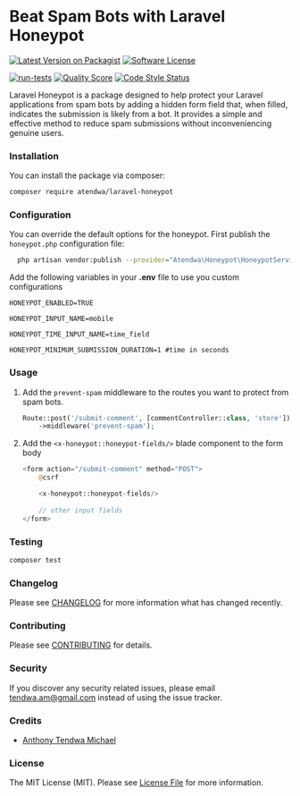 # Beat Spam Bots with Laravel Honeypot

[![Latest Version on Packagist](https://img.shields.io/packagist/v/atendwa/laravel-honeypot.svg/badge.svg)](https://packagist.org/packages/atendwa/laravel-honeypot)
[![Software License](https://img.shields.io/badge/license-MIT-brightgreen.svg?style=badge-rounded)](licence.md)

[![run-tests](https://github.com/spatie/laravel-varnish/actions/workflows/run-tests.yml/badge.svg)](https://github.com/spatie/laravel-varnish/actions/workflows/run-tests.yml)
[![Quality Score](https://img.shields.io/scrutinizer/g/atendwa/laravel-honeypot.svg?style=flat-square)](https://scrutinizer-ci.com/g/atendwa/laravel-honeypot)
[![Code Style Status](https://img.shields.io/github/actions/workflow/status/atendwa/laravel-honeypot/php-cs-fixer.yml?label=code%20style)](https://github.com/atendwa/laravel-honeypot/actions/workflows/php-cs-fixer.yml)

Laravel Honeypot is a package designed to help protect your Laravel applications from spam bots by adding a hidden form field that, when filled, indicates the submission is likely from a bot. It provides a simple and effective method to reduce spam submissions without inconveniencing genuine users.

### Installation

You can install the package via composer:

```bash
composer require atendwa/laravel-honeypot
```

### Configuration

You can override the default options for the honeypot. First publish the `honeypot.php` configuration file:
```bash
  php artisan vendor:publish --provider="Atendwa\Honeypot\HoneypotServiceProvider" --tag="config"
```

Add the following variables in your **.env** file to use you custom configurations

```
HONEYPOT_ENABLED=TRUE

HONEYPOT_INPUT_NAME=mobile

HONEYPOT_TIME_INPUT_NAME=time_field

HONEYPOT_MINIMUM_SUBMISSION_DURATION=1 #time in seconds
```

### Usage

1. Add the `prevent-spam` middleware to the routes you want to protect from spam bots.
    ```php
    Route::post('/submit-comment', [commentController::class, 'store'])
        ->middleware('prevent-spam');
    ```
   
2. Add the `<x-honeypot::honeypot-fields/>` blade component to the form body
    ```php
    <form action="/submit-comment" method="POST">
        @csrf
   
        <x-honeypot::honeypot-fields/>
        
        // other input fields
    </form>
    ```

### Testing

```bash
composer test
```

### Changelog

Please see [CHANGELOG](changelog) for more information what has changed recently.

### Contributing

Please see [CONTRIBUTING](contributing) for details.

### Security

If you discover any security related issues, please email tendwa.am@gmail.com instead of using the issue tracker.

### Credits

-   [Anthony Tendwa Michael](https://github.com/atendwa)

### License

The MIT License (MIT). Please see [License File](licence) for more information.
